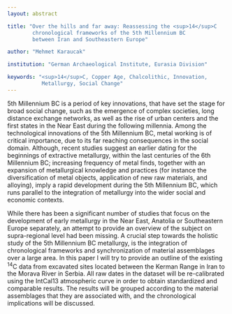 ```yaml
---
layout: abstract

title: "Over the hills and far away: Reassessing the <sup>14</sup>C
        chronological frameworks of the 5th Millennium BC
        between Iran and Southeastern Europe"

author: "Mehmet Karaucak"

institution: "German Archaeological Institute, Eurasia Division"

keywords: "<sup>14</sup>C, Copper Age, Chalcolithic, Innovation,
           Metallurgy, Social Change"
---
```


5th Millennium BC is a period of key innovations, that have set the
stage for broad social change, such as the emergence of complex
societies, long distance exchange networks, as well as the rise of
urban centers and the first states in the Near East during the
following millennia. Among the technological innovations of the 5th
Millennium BC, metal working is of critical importance, due to its far
reaching consequences in the social domain. Although, recent studies
suggest an earlier dating for the beginnings of extractive metallurgy,
within the last centuries of the 6th Millennium BC; increasing
frequency of metal finds, together with an expansion of metallurgical
knowledge and practices (for instance the diversification of metal
objects, application of new raw materials, and alloying), imply a
rapid development during the 5th Millennium BC, which runs parallel to
the integration of metallurgy into the wider social and economic
contexts.

While there has been a significant number of studies that focus on the
development of early metallurgy in the Near East, Anatolia or
Southeastern Europe separately, an attempt to provide an overview of
the subject on supra-regional level had been missing. A crucial step
towards the holistic study of the 5th Millennium BC metallurgy, is the
integration of chronological frameworks and synchronization of
material assemblages over a large area. In this paper I will try to
provide an outline of the existing <sup>14</sup>C data from excavated sites
located between the Kerman Range in Iran to the Morava River in
Serbia. All raw dates in the dataset will be re-calibrated using the
IntCal13 atmospheric curve in order to obtain standardized and
comparable results. The results will be grouped according to the
material assemblages that they are associated with, and the
chronological implications will be discussed.
